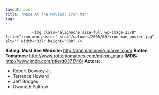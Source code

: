 ```yaml
---
layout: post
title: 'Maze At The Movies: Iron Man'
tag: 
---
```



                <img class="alignnone size-full wp-image-2378" title="iron_man_poster" src="/uploads/2008/05/iron_man_poster.jpg" alt="" width="337" height="500" />
<p><strong>Rating: Must See
Website: </strong><a href="http://ironmanmovie.marvel.com/"><a href="http://ironmanmovie.marvel.com/">http://ironmanmovie.marvel.com/</a></a>
<strong>Rotten Tomatoes: </strong><a href="http://www.rottentomatoes.com/m/iron_man/"><a href="http://www.rottentomatoes.com/m/iron_man/">http://www.rottentomatoes.com/m/iron_man/</a></a>
<strong>IMDB: </strong><a href="http://www.imdb.com/title/tt0371746/"><a href="http://www.imdb.com/title/tt0371746/">http://www.imdb.com/title/tt0371746/</a></a>
<strong>Actors:
</strong></p>
<ul>
    <li>Robert Downey Jr.</li>
    <li>Terrence Howard</li>
    <li>Jeff Bridges</li>
    <li>Gwyneth Paltrow</li>
</ul>
<p><strong>
</strong></p>
            
